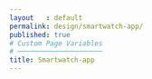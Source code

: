 ```yaml
---
layout   : default
permalink: design/smartwatch-app/
published: true
# Custom Page Variables
# ─────────────────────
title: Smartwatch-app
---
```

